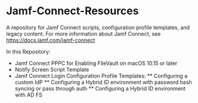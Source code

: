 # Jamf-Connect-Resources
A repository for Jamf Connect scripts, configuration profile templates, and legacy content.
For more information about Jamf Connect, see https://docs.jamf.com/jamf-connect

In this Repository:

* Jamf Connect PPPC for Enabling FileVault on macOS 10.15 or later
* Notify Screen Script Template
* Jamf Connect Login Configuration Profile Templates:
** Configuring a custom IdP
** Configuring a Hybrid ID environment with password hash syncing or pass through auth
** Configuring a Hybrid ID environment with AD FS
